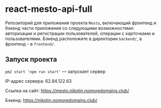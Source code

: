 # react-mesto-api-full
Репозиторий для приложения проекта `Mesto`, включающий фронтенд и бэкенд части приложения со следующими возможностями: авторизации и регистрации пользователей, операции с карточками и пользователями. Бэкенд расположите в директории `backend/`, а фронтенд - в `frontend/`. 

## Запуск проекта

`pm2 start 'npm run start'` — запускает сервер   

IP-адрес сервера: 62.84.122.63

Ссылка на сайт: https://mesto.nikotin.nomoredomains.club/ 

Бэкенд: https://nikotin.nomoredomains.club/ 
